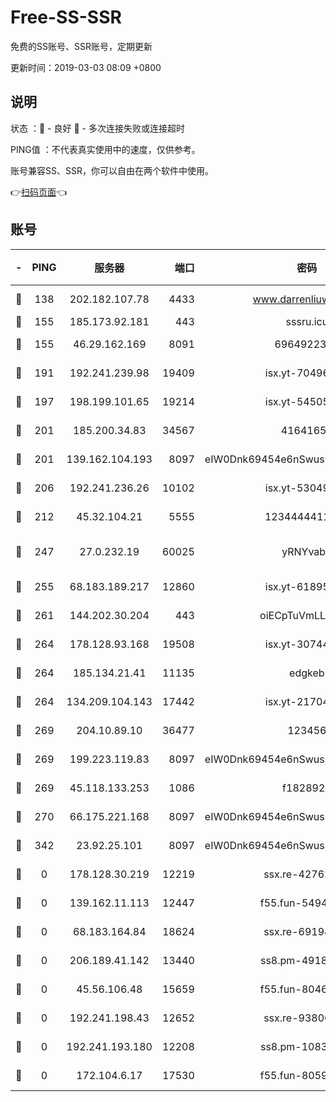 # Free-SS-SSR

免费的SS账号、SSR账号，定期更新

更新时间：2019-03-03 08:09 +0800

## 说明

状态     ：🙂 - 良好 🙁 - 多次连接失败或连接超时

PING值   ：不代表真实使用中的速度，仅供参考。

账号兼容SS、SSR，你可以自由在两个软件中使用。

👉[扫码页面](https://liesauer.github.io/free-ss-ssr.github.io/)👈

## 账号

|-|PING|服务器|端口|密码|加密方式|区域|
|:----:|:----:|:-----:|-----:|:----:|:----:|:----:|
|🙂|138|202.182.107.78|4433|www.darrenliuwei.com|aes-256-cfb|JP|
|🙂|155|185.173.92.181|443|sssru.icu|rc4-md5|RU|
|🙂|155|46.29.162.169|8091|6964922356|aes-256-cfb|RU|
|🙂|191|192.241.239.98|19409|isx.yt-70496605|aes-256-cfb|US|
|🙂|197|198.199.101.65|19214|isx.yt-54505291|aes-256-cfb|US|
|🙂|201|185.200.34.83|34567|41641651|aes-256-cfb|US|
|🙂|201|139.162.104.193|8097|eIW0Dnk69454e6nSwuspv9DmS201tQ0D|aes-256-cfb|JP|
|🙂|206|192.241.236.26|10102|isx.yt-53049837|aes-256-cfb|US|
|🙂|212|45.32.104.21|5555|1234444411111|aes-256-cfb|SG|
|🙂|247|27.0.232.19|60025|yRNYvabB|xchacha20-ietf-poly1305|HK|
|🙂|255|68.183.189.217|12860|isx.yt-61895505|aes-256-cfb|SG|
|🙂|261|144.202.30.204|443|oiECpTuVmLLxk4Ts|aes-256-cfb|US|
|🙂|264|178.128.93.168|19508|isx.yt-30744692|aes-256-cfb|SG|
|🙂|264|185.134.21.41|11135|edgkeb|aes-256-cfb|GB|
|🙂|264|134.209.104.143|17442|isx.yt-21704008|aes-256-cfb|SG|
|🙂|269|204.10.89.10|36477|123456|aes-256-cfb|US|
|🙂|269|199.223.119.83|8097|eIW0Dnk69454e6nSwuspv9DmS201tQ0D|aes-256-cfb|US|
|🙂|269|45.118.133.253|1086|f1828920|aes-256-cfb|SG|
|🙂|270|66.175.221.168|8097|eIW0Dnk69454e6nSwuspv9DmS201tQ0D|aes-256-cfb|US|
|🙂|342|23.92.25.101|8097|eIW0Dnk69454e6nSwuspv9DmS201tQ0D|aes-256-cfb|US|
|🙁|0|178.128.30.219|12219|ssx.re-42762203|aes-256-cfb|SG|
|🙁|0|139.162.11.113|12447|f55.fun-54942636|aes-256-cfb|SG|
|🙁|0|68.183.164.84|18624|ssx.re-69198876|aes-256-cfb|US|
|🙁|0|206.189.41.142|13440|ss8.pm-49181075|aes-256-cfb|SG|
|🙁|0|45.56.106.48|15659|f55.fun-80465528|aes-256-cfb|US|
|🙁|0|192.241.198.43|12652|ssx.re-93806921|aes-256-cfb|US|
|🙁|0|192.241.193.180|12208|ss8.pm-10835371|aes-256-cfb|US|
|🙁|0|172.104.6.17|17530|f55.fun-80599240|aes-256-cfb|US|
